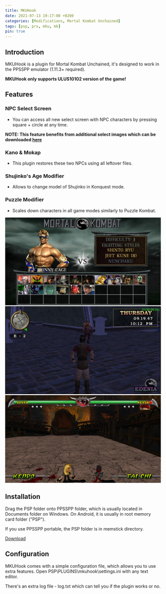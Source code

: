 ```yaml
---
title: MKUHook
date: 2021-07-13 19:17:00 +0200
categories: [Modifications, Mortal Kombat Unchained]
tags: [psp, prx, mku, mk]   
pin: true
---
```

## Introduction
MKUHook is a plugin for Mortal Kombat Unchained, it's designed to work
in the PPSSPP emulator (1.11.3+ required). 

**MKUHook only supports ULUS10102 version of the game!**

## Features

### NPC Select Screen
 - You can access all new select screen with NPC characters by pressing square + circle at any time.
 
**NOTE: This feature benefits from additional select images which can be downloaded [here](https://ermaccer.github.io/posts/mkuhook-select-screen-images/)**


### Kano & Mokap
 - This plugin restores these two NPCs using all leftover files.

### Shujinko's Age Modifier
 - Allows to change model of Shujinko in Konquest mode.
  
### Puzzle Modifier
 - Scales down characters in all game modes similarly to Puzzle Kombat.

![Preview](https://raw.githubusercontent.com/ermaccer/ermaccer.github.io/gh-pages/assets/mods/mku/mkuhook/selectimages.jpg)
![Preview](https://raw.githubusercontent.com/ermaccer/ermaccer.github.io/gh-pages/assets/mods/mku/mkuhook/1.jpg)
![Preview](https://raw.githubusercontent.com/ermaccer/ermaccer.github.io/gh-pages/assets/mods/mku/mkuhook/2.jpg)



## Installation 
Drag the PSP folder onto PPSSPP folder, which is usually located in Documents folder on
Windows. On Android, it is usually in root memory card folder ("PSP").

If you use PPSSPP portable, the PSP folder is in memstick directory.


[Download](https://github.com/ermaccer/MKUHook/releases/latest/download/mkuhook.zip)



## Configuration

MKUHook comes with a simple configuration file, which allows you to use extra features.
Open PSP\PLUGINS\mkuhook\settings.ini with any text editor.


There's an extra log file - log.txt which can tell you if the plugin works or no.



